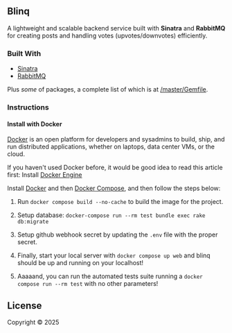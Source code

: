 ## Blinq

A lightweight and scalable backend service built with **Sinatra** and **RabbitMQ** for creating posts and handling votes (upvotes/downvotes) efficiently.

### Built With
- [Sinatra](http://sinatrarb.com/)
- [RabbitMQ](http://www.rabbitmq.com/)

Plus *some* of packages, a complete list of which is at [/master/Gemfile](https://github.com/michelsazevedo/blinq/blob/master/Gemfile).

### Instructions

#### Install with Docker
[Docker](www.docker.com) is an open platform for developers and sysadmins to build, ship, and run distributed applications, whether on laptops, data center VMs, or the cloud.

If you haven't used Docker before, it would be good idea to read this article first: Install [Docker Engine](https://docs.docker.com/engine/installation/)

Install [Docker](https://www.docker.com/what-docker) and then [Docker Compose](https://docs.docker.com/compose/), and then follow the steps below:

1. Run `docker compose build --no-cache` to build the image for the project.

2. Setup database:
    `docker-compose run --rm test bundle exec rake db:migrate`

3. Setup github webhook secret by updating the `.env` file with the proper secret.

4. Finally, start your local server with `docker compose up web` and blinq should be up and running on your localhost!

5. Aaaaand, you can run the automated tests suite running a `docker compose run --rm test` with no other parameters!

## License
Copyright © 2025

